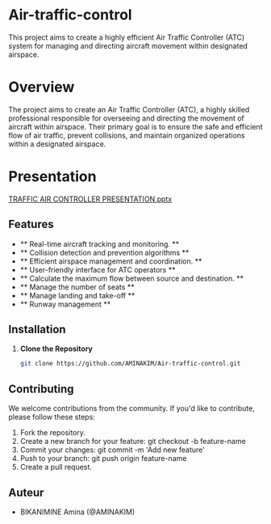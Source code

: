 # Air-traffic-control

This project aims to create a highly efficient Air Traffic Controller (ATC) system for managing and directing aircraft movement within designated airspace.

# Overview

The project aims to create an Air Traffic Controller (ATC), a highly skilled professional responsible for overseeing and directing the movement of aircraft within airspace. Their primary goal is to ensure the safe and efficient flow of air traffic, prevent collisions, and maintain organized operations within a designated airspace. 

# Presentation 
[TRAFFIC AIR CONTROLLER PRESENTATION.pptx](https://github.com/AMINAKIM/Air-traffic-control/files/12807793/TRAFFIC.AIR.CONTROLLER.PRESENTATION.pptx)


## Features
- ** Real-time aircraft tracking and monitoring. ** 
- ** Collision detection and prevention algorithms **
- ** Efficient airspace management and coordination. ** 
- ** User-friendly interface for ATC operators **
- ** Calculate the maximum flow between source and destination. ** 
- ** Manage the number of seats **
- ** Manage landing and take-off **
- ** Runway management ** 

## Installation

1. **Clone the Repository**

    ```bash
    git clone https://github.com/AMINAKIM/Air-traffic-control.git
    ```

## Contributing
We welcome contributions from the community. If you'd like to contribute, please follow these steps:

1. Fork the repository.
2. Create a new branch for your feature: git checkout -b feature-name
3. Commit your changes: git commit -m 'Add new feature'
4. Push to your branch: git push origin feature-name
5. Create a pull request.

## Auteur
- BIKANIMINE Amina (@AMINAKIM)
